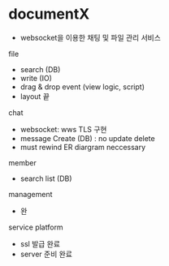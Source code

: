 # documentX
- websocket을 이용한 채팅 및 파일 관리 서비스

file
- search  (DB)
- write (IO)
- drag & drop event (view logic, script)
- layout 끝

chat
- websocket: wws TLS 구현
- message Create (DB) : no update delete
- must rewind ER diargram neccessary

member
- search list (DB)

management
- 완

service platform
- ssl 발급 완료
- server 준비 완료